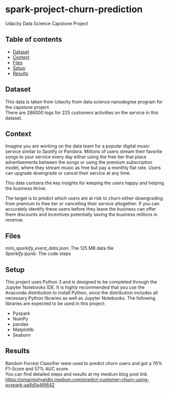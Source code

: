 # spark-project-churn-prediction
Udacity Data Science Capstone Project


## Table of contents
* [Dataset](#dataset)
* [Context](#context)
* [Files](#files)
* [Setup](#setup)
* [Results](#results)

## Dataset
This data is taken from Udacity from data science nanodegree program for the capstone project.                    
There are 286000 logs for 225 customers activities on the service in this dataset. 

## Context
Imagine you are working on the data team for a popular digital music service similar to Spotify or Pandora. Millions of users stream their favorite songs to your service every day either using the free tier that place advertisements between the songs or using the premium subscription model, where they stream music as free but pay a monthly flat rate. Users can upgrade downgrade or cancel their service at any time. 

This data contains the key insights for keeping the users happy and helping the business thrive.

The target is to predict which users are at risk to churn either downgrading from premium to free tier or cancelling their service altogether. If you can accurately identify these users before they leave the business can offer them discounts and incentives potentially saving the business millions in revenue.

## Files
*mini_sparkify_event_data.json*: The 125 MB data file                                                    
*Sparkify.ipynb*: The code steps


## Setup
This project uses Python 3 and is designed to be completed through the Jupyter Notebooks IDE. It is highly recommended that you use the Anaconda distribution to install Python, since the distribution includes all necessary Python libraries as well as Jupyter Notebooks. The following libraries are expected to be used in this project:

* Pyspark
* NumPy                                         
* pandas                                                   
* Matplotlib                                 
* Seaborn                                      

## Results
Random Forrest Classifier were used to predict churn users and got a 76% F1-Score and 57% AUC score.                          
You can find detailed steps and results at my medium blog post link https://omarmohyeldin.medium.com/predict-customer-churn-using-pyspark-aa9d1a46f642
